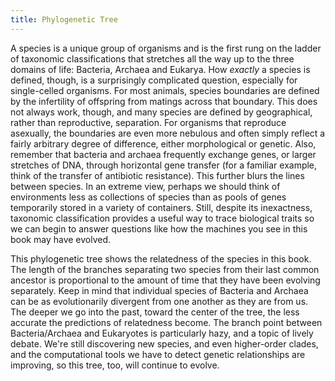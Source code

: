 ```yaml
---
title: Phylogenetic Tree
---
```

A species is a unique group of organisms and is the first rung on the ladder of taxonomic classifications that stretches all the way up to the three domains of life: Bacteria, Archaea and Eukarya. How *exactly* a species is defined, though, is a surprisingly complicated question, especially for single-celled organisms. For most animals, species boundaries are defined by the infertility of offspring from matings across that boundary. This does not always work, though, and many species are defined by geographical, rather than reproductive, separation. For organisms that reproduce asexually, the boundaries are even more nebulous and often simply reflect a fairly arbitrary degree of difference, either morphological or genetic. Also, remember that bacteria and archaea frequently exchange genes, or larger stretches of DNA, through horizontal gene transfer (for a familiar example, think of the transfer of antibiotic resistance). This further blurs the lines between species. In an extreme view, perhaps we should think of environments less as collections of species than as pools of genes temporarily stored in a variety of containers. Still, despite its inexactness, taxonomic classification provides a useful way to trace biological traits so we can begin to answer questions like how the machines you see in this book may have evolved.  

This phylogenetic tree shows the relatedness of the species in this book. The length of the branches separating two species from their last common ancestor is proportional to the amount of time that they have been evolving separately. Keep in mind that individual species of Bacteria and Archaea can be as evolutionarily divergent from one another as they are from us. The deeper we go into the past, toward the center of the tree, the less accurate the predictions of relatedness become. The branch point between Bacteria/Archaea and Eukaryotes is particularly hazy, and a topic of lively debate. We're still discovering new species, and even higher-order clades, and the computational tools we have to detect genetic relationships are improving, so this tree, too, will continue to evolve.